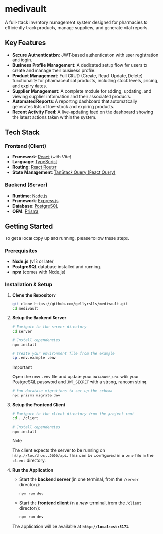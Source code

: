 <h1>medivault</h1>

A full-stack inventory management system designed for pharmacies to efficiently track products, manage suppliers, and generate vital reports.

## Key Features

- **Secure Authentication**: JWT-based authentication with user registration and login.
- **Business Profile Management**: A dedicated setup flow for users to create and manage their business profile.
- **Product Management**: Full CRUD (Create, Read, Update, Delete) functionality for pharmaceutical products, including stock levels, pricing, and expiry dates.
- **Supplier Management**: A complete module for adding, updating, and viewing supplier information and their associated products.
- **Automated Reports**: A reporting dashboard that automatically generates lists of low-stock and expiring products.
- **Recent Activity Feed**: A live-updating feed on the dashboard showing the latest actions taken within the system.

## Tech Stack

### Frontend (Client)

- **Framework**: [React](https://react.dev/) (with Vite)
- **Language**: [TypeScript](https://www.typescriptlang.org/)
- **Routing**: [React Router](https://reactrouter.com/)
- **State Management**: [TanStack Query (React Query)](https://tanstack.com/query/latest)

### Backend (Server)

- **Runtime**: [Node.js](https://nodejs.org/)
- **Framework**: [Express.js](https://expressjs.com/)
- **Database**: [PostgreSQL](https://www.postgresql.org/)
- **ORM**: [Prisma](https://www.prisma.io/)

## Getting Started

To get a local copy up and running, please follow these steps.

### Prerequisites

- **Node.js** (v18 or later)
- **PostgreSQL** database installed and running.
- **npm** (comes with Node.js)

### Installation & Setup

1.  **Clone the Repository**

    ```sh
    git clone https://github.com/gellyrslls/medivault.git
    cd medivault
    ```

2.  **Setup the Backend Server**

    ```sh
    # Navigate to the server directory
    cd server

    # Install dependencies
    npm install

    # Create your environment file from the example
    cp .env.example .env
    ```

    > [!IMPORTANT]
    > Open the new `.env` file and update your `DATABASE_URL` with your PostgreSQL password and `JWT_SECRET` with a strong, random string.

    ```sh
    # Run database migrations to set up the schema
    npx prisma migrate dev
    ```

3.  **Setup the Frontend Client**

    ```sh
    # Navigate to the client directory from the project root
    cd ../client

    # Install dependencies
    npm install
    ```

    > [!NOTE]
    > The client expects the server to be running on `http://localhost:5000/api`. This can be configured in a `.env` file in the `client` directory.

4.  **Run the Application**

    - Start the **backend server** (in one terminal, from the `/server` directory):
      ```sh
      npm run dev
      ```
    - Start the **frontend client** (in a _new_ terminal, from the `/client` directory):
      ```sh
      npm run dev
      ```

    The application will be available at **`http://localhost:5173`**.

